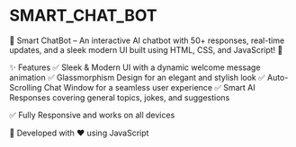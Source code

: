 # SMART_CHAT_BOT
🚀 Smart ChatBot – An interactive AI chatbot with 50+ responses, real-time updates, and a sleek modern UI built using HTML, CSS, and JavaScript! 🤖

✨ Features
✅ Sleek & Modern UI with a dynamic welcome message animation
✅ Glassmorphism Design for an elegant and stylish look
✅ Auto-Scrolling Chat Window for a seamless user experience
✅ Smart AI Responses covering general topics, jokes, and suggestions

✅ Fully Responsive and works on all devices

📜 Developed with ❤️ using JavaScript
